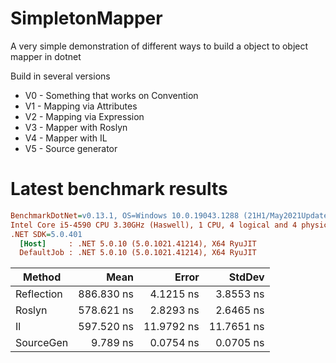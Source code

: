 # SimpletonMapper
A very simple demonstration of different ways to build a object to object mapper in dotnet

Build in several versions

- V0 - Something that works on Convention
- V1 - Mapping via Attributes
- V2 - Mapping via Expression
- V3 - Mapper with Roslyn
- V4 - Mapper with IL
- V5 - Source generator

# Latest benchmark results

``` ini
BenchmarkDotNet=v0.13.1, OS=Windows 10.0.19043.1288 (21H1/May2021Update)
Intel Core i5-4590 CPU 3.30GHz (Haswell), 1 CPU, 4 logical and 4 physical cores
.NET SDK=5.0.401
  [Host]     : .NET 5.0.10 (5.0.1021.41214), X64 RyuJIT
  DefaultJob : .NET 5.0.10 (5.0.1021.41214), X64 RyuJIT
```
|     Method |       Mean |      Error |     StdDev |
|----------- |-----------:|-----------:|-----------:|
| Reflection | 886.830 ns |  4.1215 ns |  3.8553 ns |
|     Roslyn | 578.621 ns |  2.8293 ns |  2.6465 ns |
|         Il | 597.520 ns | 11.9792 ns | 11.7651 ns |
|  SourceGen |   9.789 ns |  0.0754 ns |  0.0705 ns |
